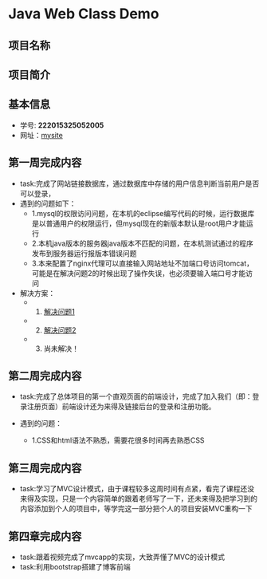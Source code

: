 # Java Web Class Demo


## 项目名称


## 项目简介


## 基本信息
- 学号: **222015325052005**
- 网址：[mysite](http://120.79.76.125:8080/javaweb/index.jsp)

## 第一周完成内容
- task:完成了网站链接数据库，通过数据库中存储的用户信息判断当前用户是否可以登录，
- 遇到的问题如下：
	- 1.mysql的权限访问问题，在本机的eclipse编写代码的时候，运行数据库是以普通用户的权限运行，但mysql现在的新版本默认是root用户才能运行
	- 2.本机java版本的服务器java版本不匹配的问题，在本机测试通过的程序发布到服务器运行报版本错误问题
	- 3.本来配置了nginx代理可以直接输入网站地址不加端口号访问tomcat，可能是在解决问题2的时候出现了操作失误，也必须要输入端口号才能访问
- 解决方案：
	- 1. [解决问题1](https://blog.csdn.net/master_ning/article/details/83310600)
	- 2. [解决问题2](https://blog.csdn.net/qq_35793285/article/details/85775627)
	- 3. 尚未解决！

## 第二周完成内容
- task:完成了总体项目的第一个直观页面的前端设计，完成了加入我们（即：登录注册页面）前端设计还为来得及链接后台的登录和注册功能。

- 遇到的问题：
	- 1.CSS和html语法不熟悉，需要花很多时间再去熟悉CSS
## 第三周完成内容
- task:学习了MVC设计模式，由于课程较多这周时间有点紧，看完了课程还没来得及实现，只是一个内容简单的跟着老师写了一下，还未来得及把学习到的内容添加到个人的项目中，等学完这一部分把个人的项目安装MVC重构一下
## 第四章完成内容
- task:跟着视频完成了mvcapp的实现，大致弄懂了MVC的设计模式
- task:利用bootstrap搭建了博客前端
